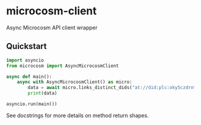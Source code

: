 # microcosm-client

Async Microcosm API client wrapper

## Quickstart

```python
import asyncio
from microcosm import AsyncMicrocosmClient

async def main():
    async with AsyncMicrocosmClient() as micro:
        data = await micro.links_distinct_dids("at://did:plc:oky5czdrnfjpqslsw2a5iclo/app.bsky.feed.post/3lzu6nguhwk2f", "app.bsky.feed.like", ".subject.uri")
        print(data)

asyncio.run(main())
```

See docstrings for more details on method return shapes.
